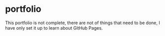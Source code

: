 # portfolio

This portfolio is not complete, there are not of things that need to be done, I have only set it up to learn about GitHub Pages.

